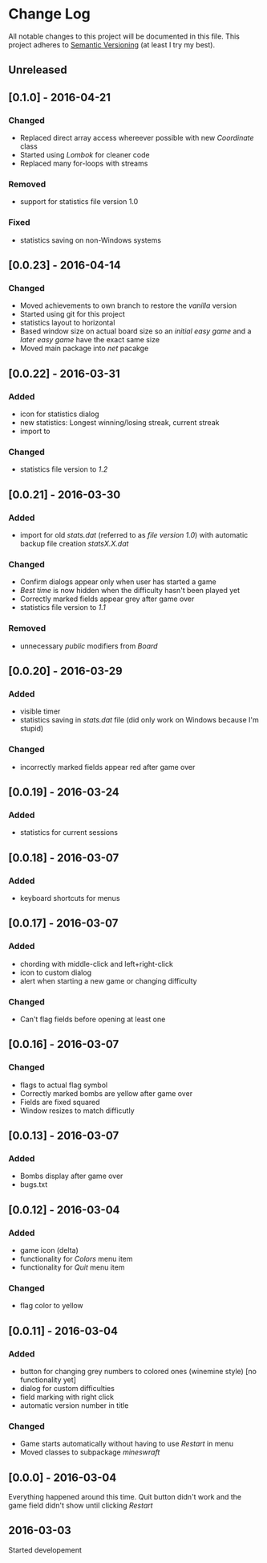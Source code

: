 # Change Log
All notable changes to this project will be documented in this file.
This project adheres to [Semantic Versioning](http://semver.org/) (at least I try my best).

## Unreleased


## [0.1.0] - 2016-04-21
### Changed
- Replaced direct array access whereever possible with new *Coordinate* class
- Started using *Lombok* for cleaner code
- Replaced many for-loops with streams
### Removed
- support for statistics file version 1.0
### Fixed
- statistics saving on non-Windows systems

## [0.0.23] - 2016-04-14
### Changed
- Moved achievements to own branch to restore the *vanilla* version
- Started using git for this project
- statistics layout to horizontal
- Based window size on actual board size so an *initial easy game* and a *later easy game* have the exact same size
- Moved main package into *net* pacakge

## [0.0.22] - 2016-03-31
### Added
- icon for statistics dialog
- new statistics: Longest winning/losing streak, current streak
- import to
### Changed
- statistics file version to *1.2*

## [0.0.21] - 2016-03-30
### Added
- import for old *stats.dat* (referred to as *file version 1.0*) with automatic backup file creation *statsX.X.dat*
### Changed
- Confirm dialogs appear only when user has started a game
- *Best time* is now hidden when the difficulty hasn't been played yet
- Correctly marked fields appear grey after game over
- statistics file version to *1.1*
### Removed
- unnecessary *public* modifiers from *Board*

## [0.0.20] - 2016-03-29
### Added
- visible timer
- statistics saving in *stats.dat* file (did only work on Windows because I'm stupid)
### Changed
- incorrectly marked fields appear red after game over

## [0.0.19] - 2016-03-24
### Added
- statistics for current sessions

## [0.0.18] - 2016-03-07
### Added
- keyboard shortcuts for menus

## [0.0.17] - 2016-03-07
### Added
- chording with middle-click and left+right-click
- icon to custom dialog
- alert when starting a new game or changing difficulty
### Changed
- Can't flag fields before opening at least one

## [0.0.16] - 2016-03-07
### Changed
- flags to actual flag symbol
- Correctly marked bombs are yellow after game over
- Fields are fixed squared
- Window resizes to match difficutly

## [0.0.13] - 2016-03-07
### Added
- Bombs display after game over
- bugs.txt

## [0.0.12] - 2016-03-04
### Added
- game icon (delta)
- functionality for *Colors* menu item
- functionality for *Quit* menu item
### Changed
- flag color to yellow

## [0.0.11] - 2016-03-04
### Added
- button for changing grey numbers to colored ones (winemine style) [no functionality yet]
- dialog for custom difficulties
- field marking with right click
- automatic version number in title
### Changed
- Game starts automatically without having to use *Restart* in menu
- Moved classes to subpackage *mineswraft*

## [0.0.0] - 2016-03-04
Everything happened around this time.
Quit button didn't work and the game field didn't show until clicking *Restart*

## 2016-03-03
Started developement
